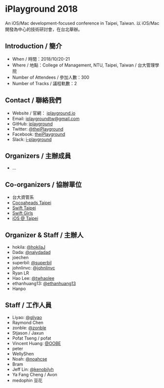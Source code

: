 # iPlayground 2018

An iOS/Mac development-focused conference in Taipei, Taiwan. 以 iOS/Mac 開發為中心的技術研討會，在台北舉辦。

## Introduction / 簡介

* When / 時間：2018/10/20-21
* Where / 地點：College of Management, NTU, Taipei, Taiwan / 台大管理學院
* Number of Attendees / 參加人數：300
* Number of Tracks / 議程軌數：2

## Contact / 聯絡我們
* Website / 官網： [iplayground.io](https://iplayground.io)
* Email: [iplaygroundtw@gmail.com](mailto:iplaygroundtw@gmail.com)
* GitHub: [iplayground](https://github.com/iplayground)
* Twitter: [@theiPlayground](https://twitter.com/theiPlayground)
* Facebook: [theiPlayground](https://www.facebook.com/theiPlayground/)
* Slack: [i-playground](https://i-playground.slack.com)

## Organizers / 主辦成員

* ...

## Co-organizers / 協辦單位

* 台大資管系
* [Cocoaheads Taipei](https://www.facebook.com/groups/cocoaheads.taipei/)
* [Swift Taipei](https://www.facebook.com/groups/1441447606106488/)
* [Swift Girls](https://www.facebook.com/groups/1260405513988915/)
* [iOS @ Taipei](https://www.facebook.com/groups/ios.taipei/)

## Organizer & Staff / 主辦人 
* hokila: [@hokilaJ](https://twitter.com/hokilaJ)
* Dada: [@nalydadad](https://twitter.com/nalydadad) 
* joechen
* superbil: [@superbil](https://twitter.com/superbil)
* johnlinvc: [@johnlinvc](https://twitter.com/johnlinvc)
* Ryan LR
* Hao Lee: [@twhaolee](https://twitter.com/twhaolee)
* ethanhuang13: [@ethanhuang13](https://twitter.com/ethanhuang13)
* Hanpo

## Staff / 工作人員
* Liyao: [@gliyao](https://twitter.com/gliyao)
* Raymond Chen
* zonble: [@zonble](https://twitter.com/zonble)
* Stjason / Jaxun
* Pofat Tseng / pofat
* Vincent Huang: [@OOBE](https://twitter.com/OOBE)
* peter
* WellyShen
* Noah: [@noahcse](https://twitter.com/noahcse)
* Bram
* Jeff Lin: [@kenobilyh](https://twitter.com/kenobilyh)
* Ya Fang Cheng / Avon
* medophin 豆花
